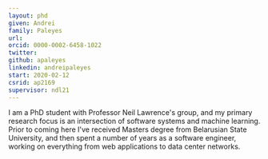 ```yaml
---
layout: phd
given: Andrei
family: Paleyes
url: 
orcid: 0000-0002-6458-1022
twitter: 
github: apaleyes
linkedin: andreipaleyes
start: 2020-02-12
csrid: ap2169
supervisor: ndl21
---
```


I am a PhD student with Professor Neil Lawrence's group, and my primary research focus is an intersection of software systems and machine learning. Prior to coming here I've received Masters degree from Belarusian State University, and then spent a number of years as a software engineer, working on everything from web applications to data center networks.
